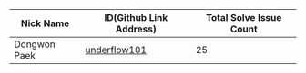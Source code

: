|Nick Name|ID(Github Link Address)|Total Solve Issue Count|
|-|-|-|
|Dongwon Paek|[underflow101](https://github.com/underflow101)|25|
